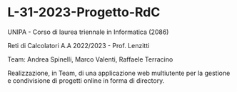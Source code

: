 # L-31-2023-Progetto-RdC
UNIPA - Corso di laurea triennale in Informatica (2086)

Reti di Calcolatori A.A 2022/2023 - Prof. Lenzitti

Team: Andrea Spinelli, Marco Valenti, Raffaele Terracino

Realizzazione, in Team, di una applicazione web multiutente per la gestione e condivisione di progetti online in forma di directory.
